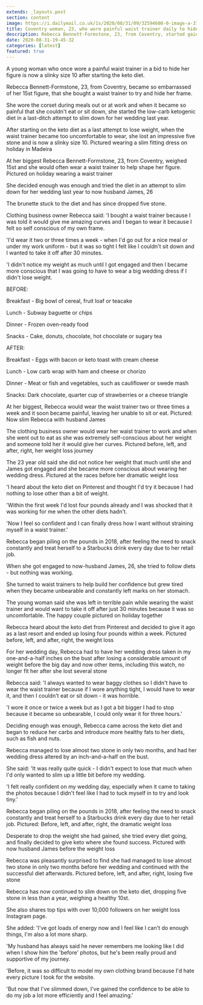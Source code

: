 ```yaml
---
extends: _layouts.post
section: content
image: https://i.dailymail.co.uk/1s/2020/08/31/09/32594608-0-image-a-37_1598861679034.jpg 
title: Coventry woman, 23, who wore painful waist trainer daily to hide her figure is now a slinky size 10 
description: Rebecca Bennett-Formstone, 23, from Coventry, started gaining weight after treating herself to a Starbucks every day due to her retail job, but decided to make a change for her wedding. 
date: 2020-08-31-19-45-32 
categories: [latest] 
featured: true 
--- 
```

A young woman who once wore a painful waist trainer in a bid to hide her figure is now a slinky size 10 after starting the keto diet.

Rebecca Bennett-Formstone, 23, from Coventry, became so embarrassed of her 15st figure, that she bought a waist trainer to try and hide her frame.

She wore the corset during meals out or at work and when it became so painful that she couldn't eat or sit down, she started the low-carb ketogenic diet in a last-ditch attempt to slim down for her wedding last year.

After starting on the keto diet as a last attempt to lose weight, when the waist trainer became too uncomfortable to wear, she lost an impressive five stone and is now a slinky size 10. Pictured wearing a slim fitting dress on holiday in Madeira

At her biggest Rebecca Bennett-Formstone, 23, from Coventry, weighed 15st and she would often wear a waist trainer to help shape her figure. Pictured on holiday wearing a waist trainer

She decided enough was enough and tried the diet in an attempt to slim down for her wedding last year to now husband James, 26

The brunette stuck to the diet and has since dropped five stone.

Clothing business owner Rebecca said: 'I bought a waist trainer because I was told it would give me amazing curves and I began to wear it because I felt so self conscious of my own frame.

'I'd wear it two or three times a week - when I'd go out for a nice meal or under my work uniform - but it was so tight I felt like I couldn't sit down and I wanted to take it off after 30 minutes.

'I didn't notice my weight as much until I got engaged and then I became more conscious that I was going to have to wear a big wedding dress if I didn't lose weight.

BEFORE:

Breakfast - Big bowl of cereal, fruit loaf or teacake

Lunch - Subway baguette or chips

Dinner - Frozen oven-ready food

Snacks - Cake, donuts, chocolate, hot chocolate or sugary tea



AFTER: 



Breakfast - Eggs with bacon or keto toast with cream cheese

Lunch - Low carb wrap with ham and cheese or chorizo

Dinner - Meat or fish and vegetables, such as cauliflower or swede mash

Snacks: Dark chocolate, quarter cup of strawberries or a cheese triangle

At her biggest, Rebecca would wear the waist trainer two or three times a week and it soon became painful, leaving her unable to sit or eat. Pictured: Now slim Rebecca with husband James

The clothing business owner would wear her waist trainer to work and when she went out to eat as she was extremely self-conscious about her weight and someone told her it would give her curves. Pictured before, left, and after, right, her weight loss journey

The 23 year old said she did not notice her weight that much until she and James got engaged and she became more conscious about wearing her wedding dress. Pictured at the races before her dramatic weight loss

'I heard about the keto diet on Pinterest and thought I'd try it because I had nothing to lose other than a bit of weight.

'Within the first week I'd lost four pounds already and I was shocked that it was working for me when the other diets hadn't.

'Now I feel so confident and I can finally dress how I want without straining myself in a waist trainer.'

Rebecca began piling on the pounds in 2018, after feeling the need to snack constantly and treat herself to a Starbucks drink every day due to her retail job.

When she got engaged to now-husband James, 26, she tried to follow diets - but nothing was working.

She turned to waist trainers to help build her confidence but grew tired when they became unbearable and constantly left marks on her stomach.

The young woman said she was left in terrible pain while wearing the waist trainer and would want to take it off after just 30 minutes because it was so uncomfortable. The happy couple pictured on holiday together

Rebecca heard about the keto diet from Pinterest and decided to give it ago as a last resort and ended up losing four pounds within a week. Pictured before, left, and after, right, the weight loss

For her wedding day, Rebecca had to have her wedding dress taken in my one-and-a-half inches on the bust after losing a considerable amount of weight before the big day and now other items, including this watch, no longer fit her after she lost several stone

Rebecca said: 'I always wanted to wear baggy clothes so I didn't have to wear the waist trainer because if I wore anything tight, I would have to wear it, and then I couldn't eat or sit down - it was horrible.

'I wore it once or twice a week but as I got a bit bigger I had to stop because it became so unbearable, I could only wear it for three hours.'

Deciding enough was enough, Rebecca came across the keto diet and began to reduce her carbs and introduce more healthy fats to her diets, such as fish and nuts.

Rebecca managed to lose almost two stone in only two months, and had her wedding dress altered by an inch-and-a-half on the bust.

She said: 'It was really quite quick - I didn't expect to lose that much when I'd only wanted to slim up a little bit before my wedding.

'I felt really confident on my wedding day, especially when it came to taking the photos because I didn't feel like I had to tuck myself in to try and look tiny.'

Rebecca began piling on the pounds in 2018, after feeling the need to snack constantly and treat herself to a Starbucks drink every day due to her retail job. Pictured: Before, left, and after, right, the dramatic weight loss

Desperate to drop the weight she had gained, she tried every diet going, and finally decided to give keto where she found success. Pictured with now husband James before the weight loss

Rebecca was pleasantly surprised to find she had managed to lose almost two stone in only two months before her wedding and continued with the successful diet afterwards. Pictured before, left, and after, right, losing five stone

Rebecca has now continued to slim down on the keto diet, dropping five stone in less than a year, weighing a healthy 10st.

She also shares top tips with over 10,000 followers on her weight loss Instagram page.

She added: 'I've got loads of energy now and I feel like I can't do enough things, I'm also a lot more sharp.

'My husband has always said he never remembers me looking like I did when I show him the 'before' photos, but he's been really proud and supportive of my journey.

'Before, it was so difficult to model my own clothing brand because I'd hate every picture I took for the website.

'But now that I've slimmed down, I've gained the confidence to be able to do my job a lot more efficiently and I feel amazing.'

